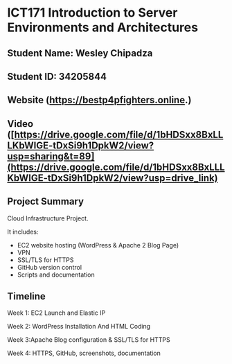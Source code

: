 # ICT171 Introduction to Server Environments and Architectures
## Student Name:  Wesley Chipadza
## Student ID: 34205844
## Website (https://bestp4pfighters.online.)
## Video ([https://drive.google.com/file/d/1bHDSxx8BxLLLKbWIGE-tDxSi9h1DpkW2/view?usp=sharing&t=89](https://drive.google.com/file/d/1bHDSxx8BxLLLKbWIGE-tDxSi9h1DpkW2/view?usp=drive_link)
## Project Summary
Cloud Infrastructure Project.

It includes:
- EC2 website hosting (WordPress & Apache 2 Blog Page)
- VPN 
- SSL/TLS for HTTPS
- GitHub version control
- Scripts and documentation
## Timeline
Week 1: EC2 Launch and Elastic IP

Week 2: WordPress Installation And HTML Coding

Week 3:Apache Blog configuration & SSL/TLS for HTTPS

Week 4: HTTPS, GitHub, screenshots, documentation  
